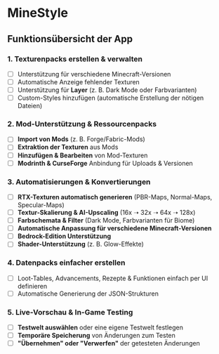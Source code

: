 # MineStyle

## **Funktionsübersicht der App**

### **1. Texturenpacks erstellen & verwalten**

- [ ]  Unterstützung für verschiedene Minecraft-Versionen  
- [ ]  Automatische Anzeige fehlender Texturen  
- [ ]  Unterstützung für **Layer** (z. B. Dark Mode oder Farbvarianten)  
- [ ]  Custom-Styles hinzufügen (automatische Erstellung der nötigen Dateien)

### **2. Mod-Unterstützung & Ressourcenpacks**

- [ ]  **Import von Mods** (z. B. Forge/Fabric-Mods)  
- [ ]  **Extraktion der Texturen** aus Mods  
- [ ]  **Hinzufügen & Bearbeiten** von Mod-Texturen  
- [ ]  **Modrinth & CurseForge** Anbindung für Uploads & Versionen

### **3. Automatisierungen & Konvertierungen**

- [ ]  **RTX-Texturen automatisch generieren** (PBR-Maps, Normal-Maps, Specular-Maps)  
- [ ]  **Textur-Skalierung & AI-Upscaling** (16x ➝ 32x ➝ 64x ➝ 128x)  
- [ ]  **Farbschemata & Filter** (Dark Mode, Farbvarianten für Biome)  
- [ ]  **Automatische Anpassung für verschiedene Minecraft-Versionen**  
- [ ]  **Bedrock-Edition Unterstützung**  
- [ ]  **Shader-Unterstützung** (z. B. Glow-Effekte)

### **4. Datenpacks einfacher erstellen**

- [ ]  Loot-Tables, Advancements, Rezepte & Funktionen einfach per UI definieren  
- [ ]  Automatische Generierung der JSON-Strukturen

### **5. Live-Vorschau & In-Game Testing**

- [ ]  **Testwelt auswählen** oder eine eigene Testwelt festlegen  
- [ ]  **Temporäre Speicherung** von Änderungen zum Testen  
- [ ]  **"Übernehmen" oder "Verwerfen"** der getesteten Änderungen
